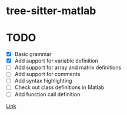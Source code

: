 # tree-sitter-matlab

# TODO

- [x] Basic grammar
- [x] Add support for variable definition
- [ ] Add support for array and matrix definitions
- [ ] Add support for comments
- [ ] Add syntax highlighting
- [ ] Check out class definitions in Matlab
- [ ] Add function call definition

[Link](https://github.com/)
